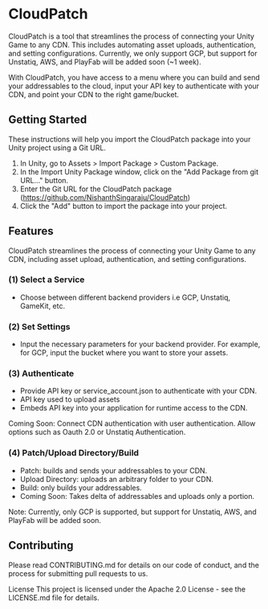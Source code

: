 # CloudPatch

CloudPatch is a tool that streamlines the process of connecting your Unity Game to any CDN. This includes automating asset uploads, authentication, and setting configurations. Currently, we only support GCP, but support for Unstatiq, AWS, and PlayFab will be added soon (~1 week).

With CloudPatch, you have access to a menu where you can build and send your addressables to the cloud, input your API key to authenticate with your CDN, and point your CDN to the right game/bucket.

## Getting Started
These instructions will help you import the CloudPatch package into your Unity project using a Git URL.

1) In Unity, go to Assets > Import Package > Custom Package.
2) In the Import Unity Package window, click on the "Add Package from git URL..." button.
3) Enter the Git URL for the CloudPatch package (https://github.com/NishanthSingaraju/CloudPatch)
4) Click the "Add" button to import the package into your project.

## Features

CloudPatch streamlines the process of connecting your Unity Game to any CDN, including asset upload, authentication, and setting configurations.

### (1) Select a Service
- Choose between different backend providers i.e GCP, Unstatiq, GameKit, etc.

### (2) Set Settings
- Input the necessary parameters for your backend provider. For example, for GCP, input the bucket where you want to store your assets.

### (3) Authenticate
- Provide API key or service_account.json to authenticate with your CDN.
- API key used to upload assets 
- Embeds API key into your application for runtime access to the CDN.

Coming Soon: Connect CDN authentication with user authentication. Allow options such as Oauth 2.0 or Unstatiq Authentication.
### (4) Patch/Upload Directory/Build
- Patch: builds and sends your addressables to your CDN.
- Upload Directory: uploads an arbitrary folder to your CDN.
- Build: only builds your addressables.
- Coming Soon: Takes delta of addressables and uploads only a portion.


Note: Currently, only GCP is supported, but support for Unstatiq, AWS, and PlayFab will be added soon.

## Contributing
Please read CONTRIBUTING.md for details on our code of conduct, and the process for submitting pull requests to us.

License
This project is licensed under the Apache 2.0 License - see the LICENSE.md file for details.
